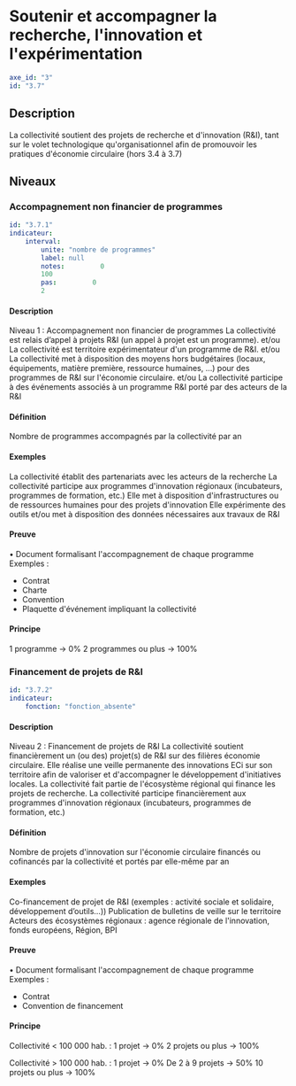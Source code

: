 # Soutenir et accompagner la recherche, l'innovation et l'expérimentation
```yaml
axe_id: "3"
id: "3.7"
```
## Description
La collectivité soutient des projets de recherche et d'innovation (R&I), tant sur le volet technologique qu'organisationnel afin de promouvoir les pratiques d'économie circulaire (hors 3.4 à 3.7)

## Niveaux
### Accompagnement non financier de programmes
```yaml
id: "3.7.1"
indicateur: 
    interval: 
        unite: "nombre de programmes"
        label: null
        notes:         0
        100
        pas:         0
        2
```

#### Description
Niveau 1 : Accompagnement non financier de programmes
La collectivité est relais d’appel à projets R&I (un appel à projet est un programme).
et/ou
La collectivité est territoire expérimentateur d'un programme de R&I.
et/ou
La collectivité met à disposition des moyens hors budgétaires (locaux, équipements, matière première, ressource humaines, …) pour des programmes de R&I sur l'économie circulaire.
et/ou
La collectivité participe à des événements associés à un programme R&I porté par des acteurs de la R&I

#### Définition
Nombre de programmes accompagnés par la collectivité par an

#### Exemples
La collectivité établit des partenariats avec les acteurs de la recherche 
La collectivité participe aux programmes d'innovation régionaux (incubateurs, programmes de formation, etc.)
Elle met à disposition d'infrastructures ou de ressources humaines pour des projets d'innovation
Elle expérimente des outils et/ou met à disposition des données nécessaires aux travaux de R&I

#### Preuve
• Document formalisant l'accompagnement de chaque programme
Exemples :
- Contrat
- Charte
- Convention
- Plaquette d'événement impliquant la collectivité

#### Principe
1 programme → 0%
2 programmes ou plus → 100%


### Financement de projets de R&I
```yaml
id: "3.7.2"
indicateur: 
    fonction: "fonction_absente"
```

#### Description
Niveau 2 : Financement de projets de R&I
La collectivité soutient financièrement un (ou des) projet(s) de R&I sur des filières économie circulaire. Elle réalise une veille permanente des innovations ECi sur son territoire afin de valoriser et d'accompagner le développement d'initiatives locales. La collectivité fait partie de l'écosystème régional qui finance les projets de recherche.
La collectivité participe financièrement aux programmes d'innovation régionaux (incubateurs, programmes de formation, etc.)

#### Définition
Nombre de projets d'innovation sur l'économie circulaire financés ou cofinancés par la collectivité et portés par elle-même par an

#### Exemples
Co-financement de projet de R&I (exemples : activité sociale et solidaire, développement d’outils…))
Publication de bulletins de veille sur le territoire
Acteurs des écosystèmes régionaux : agence régionale de l'innovation, fonds européens, Région, BPI

#### Preuve
• Document formalisant l'accompagnement de chaque programme
Exemples :
- Contrat
- Convention de financement

#### Principe
Collectivité < 100 000 hab. :
1 projet → 0%
2 projets ou plus → 100%

Collectivité > 100 000 hab. :
1 projet → 0%
De 2 à 9 projets → 50%
10 projets ou plus → 100%


